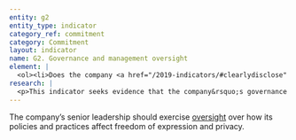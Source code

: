 ```yaml
---
entity: g2
entity_type: indicator
category_ref: commitment
category: Commitment
layout: indicator
name: G2. Governance and management oversight
element: | 
  <ol><li>Does the company <a href="/2019-indicators/#clearlydisclose" target="_blank" rel="noopener">clearly disclose</a> that the <a href="/2019-indicators/#boardofdirectors" target="_blank" rel="noopener">board of directors</a> exercises formal oversight over how company practices affect freedom of expression and privacy?</li><li>Does the company <a href="/2019-indicators/#clearlydisclose" target="_blank" rel="noopener">clearly disclose</a> that an <a href="/2019-indicators/#executiveleveloversight" target="_blank" rel="noopener">executive-level</a> committee, <a href="/2019-indicators/#team" target="_blank" rel="noopener">team</a><strong>, </strong><a href="/2019-indicators/#team" target="_blank" rel="noopener">program </a>or<a href="/2019-indicators/#officer" target="_blank" rel="noopener"> officer</a> oversees how company practices affect freedom of expression and privacy?</li><li>Does the company <a href="/2019-indicators/#clearlydisclose" target="_blank" rel="noopener">clearly disclose</a> that a <a href="/2019-indicators/#management" target="_blank" rel="noopener">management-level</a> committee, <a href="/2019-indicators/#team" target="_blank" rel="noopener">team</a>, <a href="/2019-indicators/#team" target="_blank" rel="noopener">program</a> or <a href="/2019-indicators/#officer" target="_blank" rel="noopener">officer </a>oversees how company practices affect freedom of expression and privacy?</li></ol>
research: | 
  <p>This indicator seeks evidence that the company&rsquo;s governance and internal management structures include consideration of freedom of expression and privacy. Decisions made by executives and managers of internet and telecommunications companies significantly affect people&rsquo;s ability to experience freedom of expression and privacy. We expect these decision-making processes, and the chain of responsibility within the company, to explicitly consider these human rights.</p><p>To receive full credit for this indicator, companies need to clearly disclose that at each governance level (board, executive, managerial), there is clear oversight of both freedom of expression and privacy issues. At the board level, this oversight could include a board of directors or another public explanation of how the board exercises oversight of the company&rsquo;s freedom of expression and privacy policy commitments. Below board level, it can include a company unit or individual that reports to the executive or managerial level. The committee, program, team, officer, etc. should specifically identify freedom of expression and privacy in its description of responsibilities.</p><p><strong>Potential sources:</strong></p><ul><li>List of board of directors</li><li>Company governance documents</li><li>Company sustainability report</li><li>Company organizational chart</li><li>Company human rights policy</li><li>Global Network Initiative documents (if company is a member)</li></ul>
---
```

The company’s senior leadership should exercise [oversight](/2019-indicators/#oversight) over how its policies and practices affect freedom of expression and privacy.